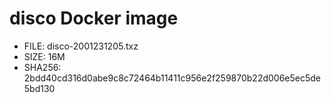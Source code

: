 # disco Docker image

* FILE: disco-2001231205.txz
* SIZE: 16M
* SHA256: 2bdd40cd316d0abe9c8c72464b11411c956e2f259870b22d006e5ec5de5bd130
